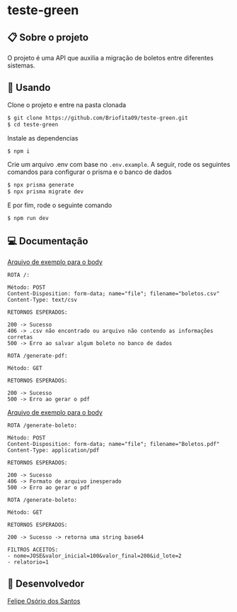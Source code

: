 # teste-green

## 📋 Sobre o projeto

O projeto é uma API que auxilia a migração de boletos entre diferentes sistemas.

## 🏁 Usando

Clone o projeto e entre na pasta clonada

```bash
$ git clone https://github.com/Briofita09/teste-green.git
$ cd teste-green
```

Instale as dependencias

```bash
$ npm i
```

Crie um arquivo .env com base no `.env.example`.
A seguir, rode os seguintes comandos para configurar o prisma e o banco de dados

```bash
$ npx prisma generate
$ npx prisma migrate dev
```

E por fim, rode o seguinte comando

```bash
$ npm run dev
```

## 💻 Documentação

[Arquivo de exemplo para o body](boletos.csv)

```
ROTA /:

Método: POST
Content-Disposition: form-data; name="file"; filename="boletos.csv"
Content-Type: text/csv

RETORNOS ESPERADOS:

200 -> Sucesso
406 -> .csv não encontrado ou arquivo não contendo as informações corretas
500 -> Erro ao salvar algum boleto no banco de dados
```

```
ROTA /generate-pdf:

Método: GET

RETORNOS ESPERADOS:

200 -> Sucesso
500 -> Erro ao gerar o pdf
```

[Arquivo de exemplo para o body](Boletos.pdf)

```
ROTA /generate-boleto:

Método: POST
Content-Disposition: form-data; name="file"; filename="Boletos.pdf"
Content-Type: application/pdf

RETORNOS ESPERADOS:

200 -> Sucesso
406 -> Formato de arquivo inesperado
500 -> Erro ao gerar o pdf
```

```
ROTA /generate-boleto:

Método: GET

RETORNOS ESPERADOS:

200 -> Sucesso -> retorna uma string base64

FILTROS ACEITOS:
- nome=JOSE&valor_inicial=100&valor_final=200&id_lote=2
- relatorio=1
```

## 🧠 Desenvolvedor

[Felipe Osório dos Santos](https://www.linkedin.com/in/felipe-osorio/)
